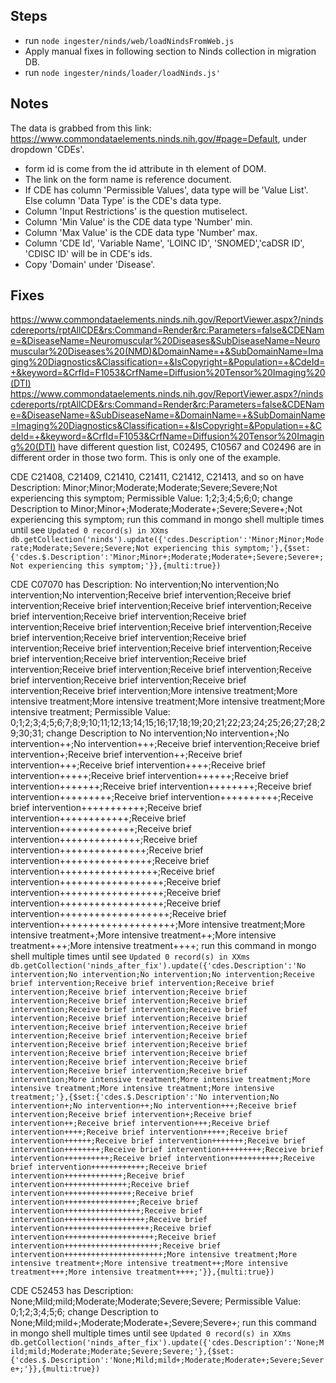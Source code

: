 ## Steps
* run `node ingester/ninds/web/loadNindsFromWeb.js`
* Apply manual fixes in following section to Ninds collection in migration DB.
* run `node ingester/ninds/loader/loadNinds.js'`

## Notes
The data is grabbed from this link: https://www.commondataelements.ninds.nih.gov/#page=Default, under dropdown 'CDEs'.
* form id is come from the id attribute in th element of DOM.
* The link on the form name is reference document.
* If CDE has column 'Permissible Values', data type will be 'Value List'. Else column 'Data Type' is the CDE's data type.
* Column 'Input Restrictions' is the question mutiselect.
* Column 'Min Value' is the CDE data type 'Number' min.
* Column 'Max Value' is the CDE data type 'Number' max.
* Column 'CDE Id', 'Variable Name', 'LOINC ID', 'SNOMED','caDSR ID', 'CDISC ID' will be in CDE's ids.
* Copy 'Domain' under 'Disease'.

## Fixes
https://www.commondataelements.ninds.nih.gov/ReportViewer.aspx?/nindscdereports/rptAllCDE&rs:Command=Render&rc:Parameters=false&CDEName=&DiseaseName=Neuromuscular%20Diseases&SubDiseaseName=Neuromuscular%20Diseases%20(NMD)&DomainName=+&SubDomainName=Imaging%20Diagnostics&Classification=+&IsCopyright=&Population=+&CdeId=+&keyword=&CrfId=F1053&CrfName=Diffusion%20Tensor%20Imaging%20(DTI)
https://www.commondataelements.ninds.nih.gov/ReportViewer.aspx?/nindscdereports/rptAllCDE&rs:Command=Render&rc:Parameters=false&CDEName=&DiseaseName=&SubDiseaseName=&DomainName=+&SubDomainName=Imaging%20Diagnostics&Classification=+&IsCopyright=&Population=+&CdeId=+&keyword=&CrfId=F1053&CrfName=Diffusion%20Tensor%20Imaging%20(DTI)
have different question list, C02495, C10567 and C02496 are in different order in those two form.
This is only one of the example.

CDE C21408, C21409, C21410, C21411, C21412, C21413, and so on have
Description: Minor;Minor;Moderate;Moderate;Severe;Severe;Not experiencing this symptom;
Permissible Value: 1;2;3;4;5;6;0;
change Description to Minor;Minor+;Moderate;Moderate+;Severe;Severe+;Not experiencing this symptom;
run this command in mongo shell multiple times until see `Updated 0 record(s) in XXms`
`db.getCollection('ninds').update({'cdes.Description':'Minor;Minor;Moderate;Moderate;Severe;Severe;Not experiencing this symptom;'},{$set:{'cdes.$.Description':'Minor;Minor+;Moderate;Moderate+;Severe;Severe+;Not experiencing this symptom;'}},{multi:true})`


CDE C07070 has
Description: No intervention;No intervention;No intervention;No intervention;Receive brief intervention;Receive brief intervention;Receive brief intervention;Receive brief intervention;Receive brief intervention;Receive brief intervention;Receive brief intervention;Receive brief intervention;Receive brief intervention;Receive brief intervention;Receive brief intervention;Receive brief intervention;Receive brief intervention;Receive brief intervention;Receive brief intervention;Receive brief intervention;Receive brief intervention;Receive brief intervention;Receive brief intervention;Receive brief intervention;Receive brief intervention;Receive brief intervention;Receive brief intervention;More intensive treatment;More intensive treatment;More intensive treatment;More intensive treatment;More intensive treatment;
Permissible Value: 0;1;2;3;4;5;6;7;8;9;10;11;12;13;14;15;16;17;18;19;20;21;22;23;24;25;26;27;28;29;30;31;
change Description to No intervention;No intervention+;No intervention++;No intervention+++;Receive brief intervention;Receive brief intervention+;Receive brief intervention++;Receive brief intervention+++;Receive brief intervention++++;Receive brief intervention+++++;Receive brief intervention++++++;Receive brief intervention+++++++;Receive brief intervention++++++++;Receive brief intervention+++++++++;Receive brief intervention++++++++++;Receive brief intervention+++++++++++;Receive brief intervention++++++++++++;Receive brief intervention+++++++++++++;Receive brief intervention++++++++++++++;Receive brief intervention+++++++++++++++;Receive brief intervention++++++++++++++++;Receive brief intervention+++++++++++++++++;Receive brief intervention++++++++++++++++++;Receive brief intervention++++++++++++++++++;Receive brief intervention++++++++++++++++++;Receive brief intervention+++++++++++++++++++;Receive brief intervention++++++++++++++++++++;More intensive treatment;More intensive treatment+;More intensive treatment++;More intensive treatment+++;More intensive treatment++++;
run this command in mongo shell multiple times until see `Updated 0 record(s) in XXms`
`db.getCollection('ninds_after_fix').update({'cdes.Description':'No intervention;No intervention;No intervention;No intervention;Receive brief intervention;Receive brief intervention;Receive brief intervention;Receive brief intervention;Receive brief intervention;Receive brief intervention;Receive brief intervention;Receive brief intervention;Receive brief intervention;Receive brief intervention;Receive brief intervention;Receive brief intervention;Receive brief intervention;Receive brief intervention;Receive brief intervention;Receive brief intervention;Receive brief intervention;Receive brief intervention;Receive brief intervention;Receive brief intervention;Receive brief intervention;Receive brief intervention;Receive brief intervention;More intensive treatment;More intensive treatment;More intensive treatment;More intensive treatment;More intensive treatment;'},{$set:{'cdes.$.Description':'No intervention;No intervention+;No intervention++;No intervention+++;Receive brief intervention;Receive brief intervention+;Receive brief intervention++;Receive brief intervention+++;Receive brief intervention++++;Receive brief intervention+++++;Receive brief intervention++++++;Receive brief intervention+++++++;Receive brief intervention++++++++;Receive brief intervention+++++++++;Receive brief intervention++++++++++;Receive brief intervention+++++++++++;Receive brief intervention++++++++++++;Receive brief intervention+++++++++++++;Receive brief intervention++++++++++++++;Receive brief intervention+++++++++++++++;Receive brief intervention++++++++++++++++;Receive brief intervention+++++++++++++++++;Receive brief intervention++++++++++++++++++;Receive brief intervention+++++++++++++++++++;Receive brief intervention++++++++++++++++++++;Receive brief intervention+++++++++++++++++++++;Receive brief intervention++++++++++++++++++++++;More intensive treatment;More intensive treatment+;More intensive treatment++;More intensive treatment+++;More intensive treatment++++;'}},{multi:true})`

CDE C52453 has
Description: None;Mild;mild;Moderate;Moderate;Severe;Severe;
Permissible Value: 0;1;2;3;4;5;6;
change Description to None;Mild;mild+;Moderate;Moderate+;Severe;Severe+;
run this command in mongo shell multiple times until see `Updated 0 record(s) in XXms`
`db.getCollection('ninds_after_fix').update({'cdes.Description':'None;Mild;mild;Moderate;Moderate;Severe;Severe;'},{$set:{'cdes.$.Description':'None;Mild;mild+;Moderate;Moderate+;Severe;Severe+;'}},{multi:true})`